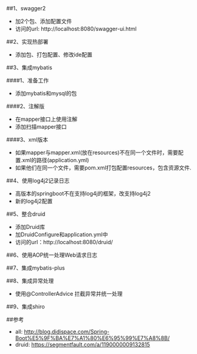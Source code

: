 ##1、swagger2
- 加2个包、添加配置文件
- 访问的url: http://localhost:8080/swagger-ui.html

##2、实现热部署
- 添加包、打包配置、修改ide配置

##3、集成mybatis

####1、准备工作
- 添加mybatis和mysql的包

####2、注解版
- 在mapper接口上使用注解
- 添加扫描mapper接口

####3、xml版本
- 如果mapper与mapper.xml(放在resources)不在同一个文件时，需要配置.xml的路径(application.yml)
- 如果他们在同一个文件，需要pom.xml打包配置resources，包含资源文件.

##4、使用log4j2记录日志
- 高版本的springboot不在支持log4j的框架，改支持log4j2
- 新的log4j2配置

##5、整合druid
- 添加Druid库
- 加DruidConfigure和application.yml中
- 访问的url：http://localhost:8080/druid/

##6、使用AOP统一处理Web请求日志

##7、集成mybatis-plus

##8、集成异常处理
- 使用@ControllerAdvice 拦截异常并统一处理

##9、集成shiro

##参考
- all: http://blog.didispace.com/Spring-Boot%E5%9F%BA%E7%A1%80%E6%95%99%E7%A8%8B/
- druid: https://segmentfault.com/a/1190000009132815